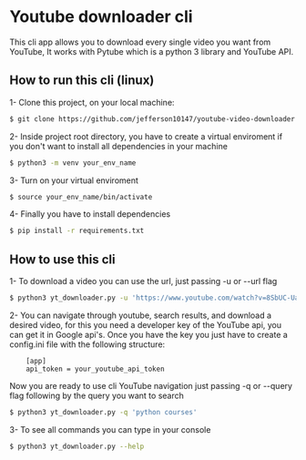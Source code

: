 # Youtube downloader cli

This cli app allows you to download every single video you want from YouTube, It works with Pytube which is a python 3 library and YouTube API.

## How to run this cli (linux)

1- Clone this project, on your local machine:

```bash
$ git clone https://github.com/jefferson10147/youtube-video-downloader
```

2- Inside project root directory, you have to create a virtual enviroment if you don't want to install all dependencies in your machine

```bash
$ python3 -m venv your_env_name
```

3- Turn on your virtual enviroment 

```bash
$ source your_env_name/bin/activate
```

4- Finally you have to install dependencies

```bash
$ pip install -r requirements.txt
```

## How to use this cli

1- To download a video you can use the url, just passing -u or --url flag
```bash
$ python3 yt_downloader.py -u 'https://www.youtube.com/watch?v=8SbUC-UaAxE'
```

2- You can navigate through youtube, search results, and download a desired video, for this you need a developer key of the YouTube api, you can get it in Google api's. Once you have the key you just have to create a config.ini file with the following structure:

```
    [app]
    api_token = your_youtube_api_token
```

Now you are ready to use cli YouTube navigation just passing -q or --query flag following by the query you want to search
```bash
$ python3 yt_downloader.py -q 'python courses'
```

3- To see all commands you can type in your console
```bash
$ python3 yt_downloader.py --help
```

